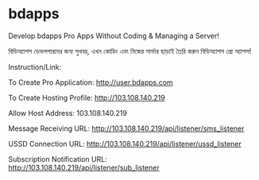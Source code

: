 # bdapps
Develop   bdapps Pro Apps Without Coding &amp; Managing a Server!

বিডিঅ্যাপস ডেভলপারদের জন্য সুখবর, এখন কোডিং এবং নিজের সার্ভার ছাড়াই তৈরি করুন বিডিঅ্যাপস প্রো অ্যাপস!

Instruction/Link:

To Create Pro Application: http://user.bdapps.com

To Create Hosting Profile: http://103.108.140.219

Allow Host Address: 103.108.140.219

Message Receiving URL: http://103.108.140.219/api/listener/sms_listener

USSD Connection URL: http://103.108.140.219/api/listener/ussd_listener

Subscription Notification URL: http://103.108.140.219/api/listener/sub_listener

